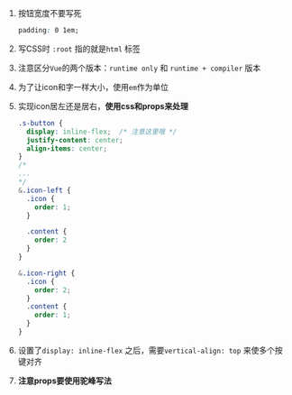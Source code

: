 1. 按钮宽度不要写死

   ```css
   padding: 0 1em;
   ```

2. 写CSS时 `:root` 指的就是`html` 标签

3. 注意区分`Vue`的两个版本：`runtime only` 和 `runtime + compiler` 版本

4. 为了让icon和字一样大小，使用`em`作为单位

5. 实现icon居左还是居右，**使用css和props来处理** 

   ```css
   .s-button {
     display: inline-flex;  /* 注意这里哦 */
     justify-content: center;
     align-items: center;
   }
   /*
   ...
   */
   &.icon-left {
     .icon {
       order: 1;
     }
   
     .content {
       order: 2
     }
   }
   
   &.icon-right {
     .icon {
       order: 2;
     }
     .content {
       order: 1;
     }
   }
   ```

6. 设置了`display: inline-flex` 之后，需要`vertical-align: top` 来使多个按键对齐

7. **注意props要使用驼峰写法** 